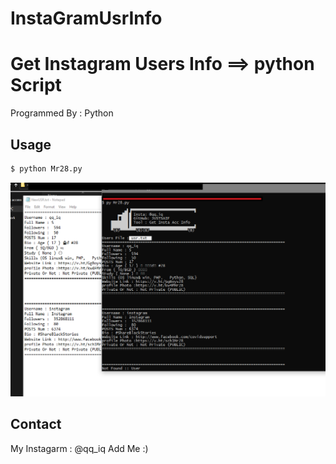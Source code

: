 # InstaGramUsrInfo
# Get Instagram Users Info ==> python Script
Programmed By : Python
## Usage
```python
$ python Mr28.py
```
![Test Image 4](https://github.com/JUSTSAIF/InstaGramUsrInfo/blob/master/Untitled.png?raw=true)

## Contact
My Instagarm : @qq_iq Add Me :)
